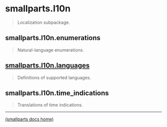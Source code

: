 # smallparts.l10n

> Localization subpackage.

## smallparts.l10n.enumerations

> Natural-language enumerations.

## [smallparts.l10n.languages](./smallparts.l10n.languages.md)

> Definitions of supported languages.

## smallparts.l10n.time_indications

> Translations of time indications.

----
[(smallparts docs home)](./)

